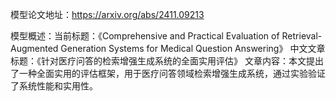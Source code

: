 模型论文地址：https://arxiv.org/abs/2411.09213

模型概述：当前标题：《Comprehensive and Practical Evaluation of Retrieval-Augmented Generation Systems for Medical Question Answering》
中文文章标题：《针对医疗问答的检索增强生成系统的全面实用评估》
文章内容：本文提出了一种全面实用的评估框架，用于医疗问答领域检索增强生成系统，通过实验验证了系统性能和实用性。
